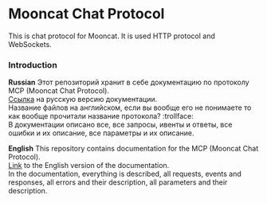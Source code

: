 Mooncat Chat Protocol
=====================
This is chat protocol for Mooncat. It is used HTTP protocol and WebSockets.

### Introduction
**Russian**
Этот репозиторий хранит в себе документацию по протоколу MCP (Mooncat Chat Protocol).<br>
[Ссылка](https://github.com/mooncatcp/docs/tree/main/ru/) на русскую версию документации.<br>
Название файлов на английском, если вы вообще его не понимаете то как вообще прочитали название протокола? :trollface:<br>
В документации описано все, все запросы, ивенты и ответы, все ошибки и их описание, все параметры и их описание.

**English**
This repository contains documentation for the MCP (Mooncat Chat Protocol).<br>
[Link](https://github.com/mooncatcp/docs/tree/main/en/) to the English version of the documentation.<br>
In the documentation, everything is described, all requests, events and responses, all errors and their description, all parameters and their description.